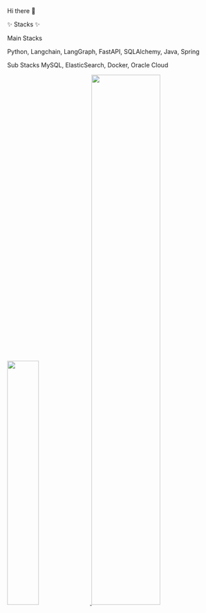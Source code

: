 <div c

### Hi there 👋

✨ Stacks ✨

Main Stacks 

Python, Langchain, LangGraph, FastAPI, SQLAlchemy, Java, Spring

Sub Stacks 
MySQL, ElasticSearch, Docker, Oracle Cloud
<br />




<a href="https://github.com/anuraghazra/github-readme-stats">
    <img src="https://github-readme-stats.vercel.app/api/top-langs/?username=minturtle&layout=donut&show_icons=true&hide_border=true&count_private=true&exclude_repo=Face-Transfer-Application" width=38% />
</a>    

<a href="https://github.com/anuraghazra/github-readme-stats">
  <img src="https://github-readme-stats.vercel.app/api?username=minturtle&show_icons=true&hide_border=true&count_private=true" width=56% />
</a>
<!--
**minturtle/minturtle** is a ✨ _special_ ✨ repository because its `README.md` (this file) appears on your GitHub profile.

Here are some ideas to get you started:

- 🔭 I’m currently working on ...
- 🌱 I’m currently learning ...
- 👯 I’m looking to collaborate on ...
- 🤔 I’m looking for help with ...
- 💬 Ask me about ...
- 📫 How to reach me: ...
- 😄 Pronouns: ...
- ⚡ Fun fact: ...
-->
